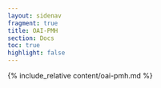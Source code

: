 ```yaml
---
layout: sidenav
fragment: true
title: OAI-PMH
section: Docs
toc: true
highlight: false
---
```


{% include_relative content/oai-pmh.md %}
